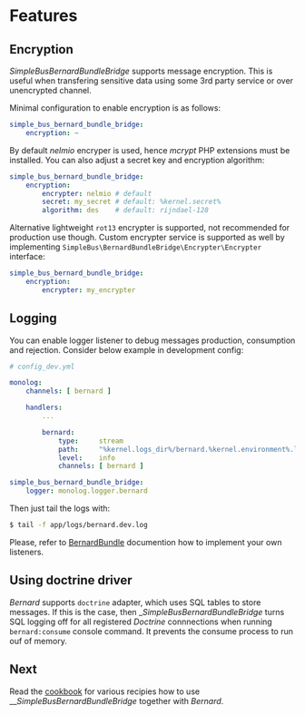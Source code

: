 # Features

## Encryption

_SimpleBusBernardBundleBridge_ supports message encryption. This is useful when transfering sensitive data using some 3rd party service or over unencrypted channel.

Minimal configuration to enable encryption is as follows:

```yaml
simple_bus_bernard_bundle_bridge:
    encryption: ~
```

By default _nelmio_ encryper is used, hence _mcrypt_ PHP extensions must be installed. You can also adjust a secret key and encryption algorithm:

```yaml
simple_bus_bernard_bundle_bridge:
    encryption:
        encrypter: nelmio # default
        secret: my_secret # default: %kernel.secret% 
        algorithm: des    # default: rijndael-128
```

Alternative lightweight `rot13` encrypter is supported, not recommended for production use though. Custom encrypter service is supported as well by implementing `SimpleBus\BernardBundleBridge\Encrypter\Encrypter` interface:

```yaml
simple_bus_bernard_bundle_bridge:
    encryption:
        encrypter: my_encrypter
```

## Logging

You can enable logger listener to debug messages production, consumption and rejection. Consider below example in development config:

```yaml
# config_dev.yml

monolog:
    channels: [ bernard ]

    handlers:
        ...

        bernard:
            type:     stream
            path:     "%kernel.logs_dir%/bernard.%kernel.environment%.log"
            level:    info
            channels: [ bernard ]

simple_bus_bernard_bundle_bridge:
    logger: monolog.logger.bernard
```

Then just tail the logs with:

```bash
$ tail -f app/logs/bernard.dev.log
```

Please, refer to [BernardBundle](https://github.com/bernardphp/BernardBundle) documention how to implement your own listeners.

## Using doctrine driver

_Bernard_ supports `doctrine` adapter, which uses SQL tables to store messages. If this is the case, then __SimpleBusBernardBundleBridge_ turns SQL logging off for all registered _Doctrine_ connnections when running `bernard:consume` console command. It prevents the consume process to run ouf of memory.

## Next

Read the [cookbook](https://github.com/lakiboy/SimpleBusBernardBundleBridge/blob/master/doc/cookbook.md) for various recipies how to use ___SimpleBusBernardBundleBridge_ together with _Bernard_.
